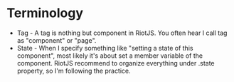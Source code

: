 # Terminology

<ul>
    <li>Tag - A tag is nothing but component in RiotJS. You often hear I call tag as "component" or "page".</li>
    <li>State - When I specify something like "setting a state of this component", most likely it's about set a member variable of the component. RiotJS recommend to organize everything under .state property, so I'm following the practice.</li>
</ul>